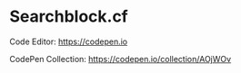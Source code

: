 # Searchblock.cf
Code Editor: https://codepen.io

CodePen Collection: https://codepen.io/collection/AOjWOv
